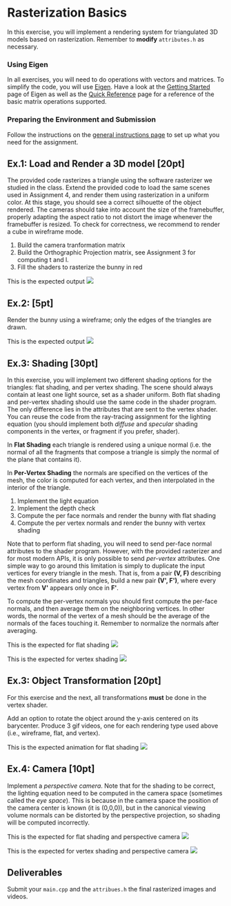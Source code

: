 Rasterization Basics
===============

In this exercise, you will implement a rendering system for triangulated 3D models based on rasterization. Remember to **modify** `attributes.h` as necessary.

### Using Eigen

In all exercises, you will need to do operations with vectors and matrices. To simplify the code, you will use [Eigen](http://eigen.tuxfamily.org/).
Have a look at the [Getting Started](http://eigen.tuxfamily.org/dox/GettingStarted.html) page of Eigen as well as the [Quick Reference](http://eigen.tuxfamily.org/dox/group__QuickRefPage.html}) page for a reference of the basic matrix operations supported.

### Preparing the Environment and Submission

Follow the instructions on the [general instructions page](../RULES.md) to set up what you need for the assignment.


Ex.1: Load and Render a 3D model [20pt]
------------------

The provided code rasterizes a triangle using the software rasterizer we studied in the class. Extend the provided code to load the same scenes used in Assignment 4, and render them using rasterization in a uniform color. At this stage, you should see a correct silhouette of the object rendered. The cameras should take into account the size of the framebuffer, properly adapting the aspect ratio to not distort the image whenever the framebuffer is resized. To check for correctness, we recommend to render a cube in wireframe mode.

1. Build the camera tranformation matrix
2. Build the Orthographic Projection matrix, see Assignment 3 for computing t and l.
3. Fill the shaders to rasterize the bunny in red

This is the expected output
![](img/orthographic/simple.png)

Ex.2: [5pt]
----------------

Render the bunny using a wireframe; only the edges of the triangles are drawn.

This is the expected output
![](img/orthographic/wireframe.png)


Ex.3: Shading [30pt]
-------------

In this exercise, you will implement two different shading options for the triangles: flat shading, and per vertex shading. The scene should always contain at least one light source, set as a shader uniform. Both flat shading and per-vertex shading should use the same code in the shader program. The only difference lies in the attributes that are sent to the vertex shader. You can reuse the code from the ray-tracing assignment for the lighting equation (you should implement both *diffuse* and *specular* shading components in the vertex, or fragment if you prefer, shader).

In **Flat Shading** each triangle is rendered using a unique normal (i.e. the normal of all the fragments that compose a triangle is simply the normal of the plane that contains it).

In **Per-Vertex Shading** the normals are specified on the vertices of the mesh, the color is computed for each vertex, and then interpolated in the interior of the triangle.

1. Implement the light equation
2. Implement the depth check
3. Compute the per face normals and render the bunny with flat shading
4. Compute the per vertex normals and render the bunny with vertex shading


Note that to perform flat shading, you will need to send per-face normal attributes to the shader program. However, with the provided rasterizer and for most modern APIs, it is only possible to send *per-vertex* attributes. One simple way to go around this limitation is simply to duplicate the input vertices for every triangle in the mesh. That is, from a pair **(V, F)** describing the mesh coordinates and triangles, build a new pair **(V', F')**, where every vertex from **V'** appears only once in **F'**.

To compute the per-vertex normals you should first compute the per-face normals, and then average them on the neighboring vertices. In other words, the normal of the vertex of a mesh should be the average of the normals of the faces touching it. Remember to normalize the normals after averaging.

This is the expected for flat shading
![](img/orthographic/flat_shading.png)

This is the expected for vertex shading
![](img/orthographic/pv_shading.png)


Ex.3: Object Transformation [20pt]
----------------------------------

For this exercise and the next, all transformations **must** be done in the vertex shader.

Add an option to rotate the object around the y-axis centered on its barycenter. Produce 3 gif videos, one for each rendering type used above (i.e., wireframe, flat, and vertex).

This is the expected animation for flat shading
![](img/orthographic/bunny.gif)


Ex.4: Camera [10pt]
-------------------------------

Implement a *perspective camera*. Note that for the shading to be correct, the lighting equation need to be computed in the camera space (sometimes called the *eye space*). This is because in the camera space the position of the camera center is known (it is (0,0,0)), but in the canonical viewing volume normals can be distorted by the perspective projection, so shading will be computed incorrectly.


This is the expected for flat shading and perspective camera
![](img/perspective/flat_shading.png)

This is the expected for vertex shading and perspective camera
![](img/perspective/pv_shading.png)


Deliverables
-------------

Submit your `main.cpp` and the `attribues.h` the final rasterized images and videos.
